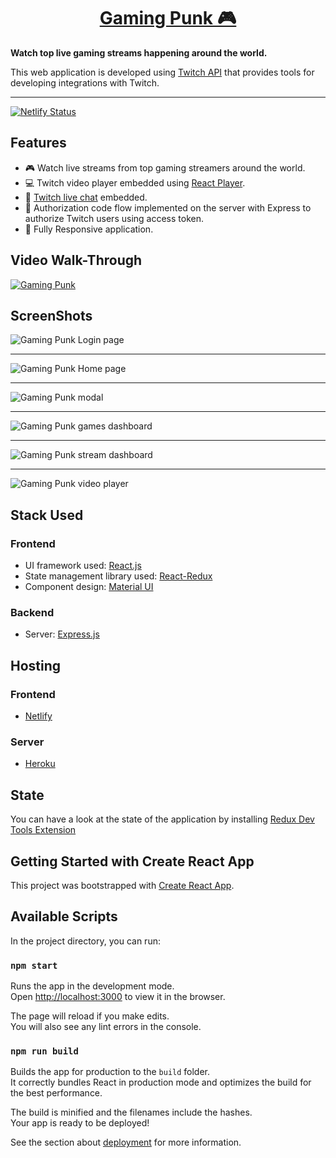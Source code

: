 <div>
  <h1 align="center">
    <a href="https://gaming-punk.netlify.app/">Gaming Punk 🎮</a>
  </h1>
  <strong>
    Watch top live gaming streams happening around the world. 
  </strong>
  <p>
    This web application is developed using <a href="https://dev.twitch.tv/docs/api/">Twitch API</a> that provides tools for developing integrations with Twitch.
  </p>
</div>

<hr />

[![Netlify Status](https://api.netlify.com/api/v1/badges/bcc24904-4915-4a0c-a91d-4dd234f61b51/deploy-status)](https://app.netlify.com/sites/gaming-punk/deploys)

## Features

- 🎮 Watch live streams from top gaming streamers around the world.
- 💻 Twitch video player embedded using [React Player](https://github.com/CookPete/react-player).
- 💬 [Twitch live chat](https://dev.twitch.tv/docs/embed/chat) embedded.
- 🔑 Authorization code flow implemented on the server with Express to authorize Twitch users using access token.
- 📱 Fully Responsive application.

## Video Walk-Through

<div>
  <a href="https://youtu.be/sL7DJK9GA74" target="_blank">
    <img
      alt="Gaming Punk"
      src="https://i.imgur.com/co4dANA.png"
    />
  </a>
</div>

## ScreenShots

<div>
    <img
      alt="Gaming Punk Login page"
      src="https://i.imgur.com/2enTsPE.png"
    />
  <hr />
    <img
      alt="Gaming Punk Home page"
      src="https://i.imgur.com/CD4Uexj.png"
    />
  <hr />
    <img
      alt="Gaming Punk modal"
      src="https://i.imgur.com/fTHUOkw.png"
    />
  <hr />
    <img
      alt="Gaming Punk games dashboard"
      src="https://i.imgur.com/NhucFuj.png"
    />
  <hr />
    <img
      alt="Gaming Punk stream dashboard"
      src="https://i.imgur.com/yJqqeEH.png"
    />
  <hr />
    <img
      alt="Gaming Punk video player"
      src="https://i.imgur.com/dKTUCNE.png"
    />
</div>

## Stack Used

### Frontend

- UI framework used: [React.js](https://reactjs.org/)
- State management library used: [React-Redux](https://react-redux.js.org/)
- Component design: [Material UI](https://material-ui.com/)

### Backend

- Server: [Express.js](https://expressjs.com/)

## Hosting

### Frontend

- [Netlify](https://www.netlify.com/)

### Server

- [Heroku](https://www.heroku.com/)

## State

You can have a look at the state of the application by installing [Redux Dev Tools Extension](https://github.com/zalmoxisus/redux-devtools-extension)

## Getting Started with Create React App

This project was bootstrapped with [Create React App](https://github.com/facebook/create-react-app).

## Available Scripts

In the project directory, you can run:

### `npm start`

Runs the app in the development mode.\
Open [http://localhost:3000](http://localhost:3000) to view it in the browser.

The page will reload if you make edits.\
You will also see any lint errors in the console.

### `npm run build`

Builds the app for production to the `build` folder.\
It correctly bundles React in production mode and optimizes the build for the best performance.

The build is minified and the filenames include the hashes.\
Your app is ready to be deployed!

See the section about [deployment](https://facebook.github.io/create-react-app/docs/deployment) for more information.
